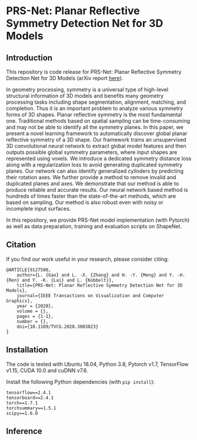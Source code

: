 # PRS-Net: Planar Reflective Symmetry Detection Net for 3D Models


## Introduction
This repository is code release for PRS-Net: Planar Reflective Symmetry Detection Net for 3D Models (arXiv report [here](https://arxiv.org/pdf/1910.06511.pdf)).

In geometry processing, symmetry is a universal type of high-level structural information of 3D models and benefits many geometry processing tasks including shape segmentation, alignment, matching, and completion. Thus it is an important problem to analyze various symmetry forms of 3D shapes. Planar reflective symmetry is the most fundamental one. Traditional methods based on spatial sampling can be time-consuming and may not be able to identify all the symmetry planes. In this paper, we present a novel learning framework to automatically discover global planar reflective symmetry of a 3D shape. Our framework trains an unsupervised 3D convolutional neural network to extract global model features and then outputs possible global symmetry parameters, where input shapes are represented using voxels. We introduce a dedicated symmetry distance loss along with a regularization loss to avoid generating duplicated symmetry planes. Our network can also identify generalized cylinders by predicting their rotation axes. We further provide a method to remove invalid and duplicated planes and axes. We demonstrate that our method is able to produce reliable and accurate results. Our neural network based method is hundreds of times faster than the state-of-the-art methods, which are based on sampling. Our method is also robust even with noisy or incomplete input surfaces.

In this repository, we provide PRS-Net model implementation (with Pytorch) as well as data preparation, training and evaluation scripts on ShapeNet.

## Citation

If you find our work useful in your research, please consider citing:

    @ARTICLE{9127500,
        author={L. {Gao} and L. -X. {Zhang} and H. -Y. {Meng} and Y. -H. {Ren} and Y. -K. {Lai} and L. {Kobbelt}},
        title={PRS-Net: Planar Reflective Symmetry Detection Net for 3D Models},
        journal={IEEE Transactions on Visualization and Computer Graphics},
        year = {2020},
        volume = {},
        pages = {1-1},
        number = {},
        doi={10.1109/TVCG.2020.3003823}
    }

## Installation

The code is tested with Ubuntu 18.04, Python 3.8, Pytorch v1.7, TensorFlow v1.15, CUDA 10.0 and cuDNN v7.6.

Install the following Python dependencies (with `pip install`):
    
    tensorflow==2.4.1
    tensorboard==2.4.1
    torch==1.7.1
    torchsummary==1.5.1
    scipy==1.6.0
    

## Inference











